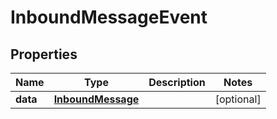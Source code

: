 

# InboundMessageEvent

## Properties

Name | Type | Description | Notes
------------ | ------------- | ------------- | -------------
**data** | [**InboundMessage**](InboundMessage.md) |  |  [optional]



